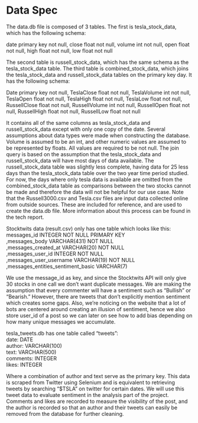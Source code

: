 # Data Spec
The data.db file is composed of 3 tables. The first is tesla_stock_data, which has the following schema:  

date primary key not null, close float not null, volume int not null, open float not null, high float not null, low float not null  

The second table is russell_stock_data, which has the same schema as the tesla_stock_data table. The third table is combined_stock_data, which joins the tesla_stock_data and russell_stock_data tables on the primary key day. It has the following schema:  

Date primary key not null, TeslaClose float not null, TeslaVolume int not null, TeslaOpen float not null, TeslaHigh float not null, TeslaLow float not null, RussellClose float not null, RussellVolume int not null, RussellOpen float not null, RussellHigh float not null, RussellLow float not null  

It contains all of the same columns as tesla_stock_data and russell_stock_data except with only one copy of the date. 
Several assumptions about data types were made when constructing the database. Volume is assumed to be an int, and other numeric values are assumed to be represented by floats. All values are required to be not null. 
The join query is based on the assumption that the tesla_stock_data and russell_stock_data will have most days of data available. The russell_stock_data table was slightly less complete, having data for 25 less days than the tesla_stock_data table over the two year time period studied. For now, the days where only tesla data is available are omitted from the combined_stock_data table as comparisons between the two stocks cannot be made and therefore the data will not be helpful for our use case. 
Note that the Russell3000.csv and Tesla.csv files are input data collected online from outside sources. These are included for reference, and are used to create the data.db file. More information about this process can be found in the tech report. 


Stocktwits data (result.csv) only has one table which looks like this:   
   messages_id                       INTEGER  NOT NULL PRIMARY KEY   
  ,messages_body                     VARCHAR(431) NOT NULL  
  ,messages_created_at               VARCHAR(20) NOT NULL  
  ,messages_user_id                  INTEGER  NOT NULL  
  ,messages_user_username            VARCHAR(19) NOT NULL  
  ,messages_entities_sentiment_basic VARCHAR(7)  

We use the message_id as key, and since the Stocktwits API will only give 30 stocks in one call we don’t want duplicate messages. We are making the assumption that every commenter will have a sentiment such as “Bullish” or “Bearish.” However, there are tweets that don’t explicitly mention sentiment which creates some gaps. Also, we’re noticing on the website that a lot of bots are centered around creating an illusion of sentiment, hence we also store user_id of a post so we can later on see how to add bias depending on how many unique messages we accumulate. 


tesla_tweets.db has one table called “tweets”:   
	date:  		DATE  
	author: 	VARCHAR(100)  
	text: 		VARCHAR(500)  
	comments:	INTEGER  
	likes:	 	INTEGER  
    
Where a combination of author and text serve as the primary key. This data is scraped from Twitter using Selenium and is equivalent to retrieving tweets by searching “$TSLA” on twitter for certain dates. We will use this tweet data to evaluate sentiment in the analysis part of the project. Comments and likes are recorded to measure the visibility of the post, and the author is recorded so that an author and their tweets can easily be removed from the database for further cleaning. 

